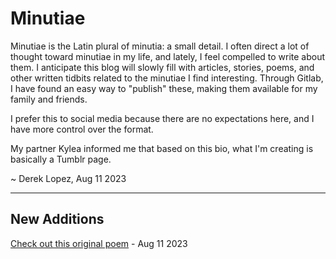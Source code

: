 # Minutiae
Minutiae is the Latin plural of minutia: a small detail. I often direct a lot of thought toward minutiae in my life, and lately, I feel compelled to write about them. I anticipate this blog will slowly fill with articles, stories, poems, and other written tidbits related to the minutiae I find interesting. Through Gitlab, I have found an easy way to "publish" these, making them available for my family and friends.

I prefer this to social media because there are no expectations here, and I have more control over the format.

My partner Kylea informed me that based on this bio, what I'm creating is basically a Tumblr page.

 ~ Derek Lopez, Aug 11 2023

 --------------------------

## New Additions

 [Check out this original poem](./content/poems/alertly_decompose.md) - Aug 11 2023

